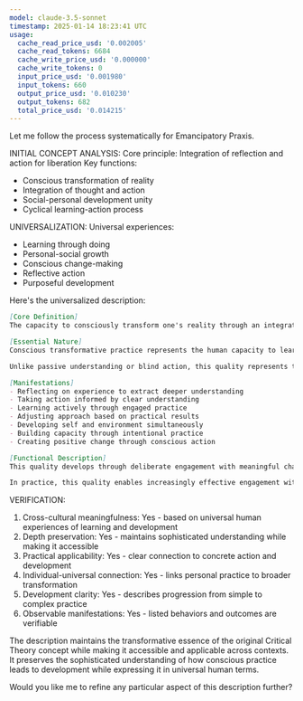 ```yaml
---
model: claude-3.5-sonnet
timestamp: 2025-01-14 18:23:41 UTC
usage:
  cache_read_price_usd: '0.002005'
  cache_read_tokens: 6684
  cache_write_price_usd: '0.000000'
  cache_write_tokens: 0
  input_price_usd: '0.001980'
  input_tokens: 660
  output_price_usd: '0.010230'
  output_tokens: 682
  total_price_usd: '0.014215'
---
```


Let me follow the process systematically for Emancipatory Praxis.

INITIAL CONCEPT ANALYSIS:
Core principle: Integration of reflection and action for liberation
Key functions: 
- Conscious transformation of reality
- Integration of thought and action
- Social-personal development unity
- Cyclical learning-action process

UNIVERSALIZATION:
Universal experiences:
- Learning through doing
- Personal-social growth
- Conscious change-making
- Reflective action
- Purposeful development

Here's the universalized description:

```markdown
[Core Definition]
The capacity to consciously transform one's reality through an integrated cycle of reflection and action, where understanding deepens through engagement and action becomes more effective through understanding. This fundamental human quality enables purposeful personal and collective development through conscious, intentional practice.

[Essential Nature]
Conscious transformative practice represents the human capacity to learn and grow through intentional action, combining deep understanding with practical engagement. It manifests as a dynamic spiral where reflection informs action and action deepens reflection, creating a self-reinforcing cycle of development. This quality bridges the gap between knowing and doing, between understanding what needs to change and actively participating in that change.

Unlike passive understanding or blind action, this quality represents the integration of wisdom and practice in a way that transforms both the practitioner and their environment. It operates at both personal and collective levels, enabling genuine development through the unity of thought and action.

[Manifestations]
- Reflecting on experience to extract deeper understanding
- Taking action informed by clear understanding
- Learning actively through engaged practice
- Adjusting approach based on practical results
- Developing self and environment simultaneously
- Building capacity through intentional practice
- Creating positive change through conscious action

[Functional Description]
This quality develops through deliberate engagement with meaningful challenges, where one must both understand deeply and act effectively. It begins with simple cycles of reflection and action, gradually building into more sophisticated practice as understanding deepens and capability grows. The process requires both courage to act and wisdom to reflect, creating a dynamic balance between doing and understanding.

In practice, this quality enables increasingly effective engagement with life's challenges through continuous learning and development. It manifests in everything from personal skill development to collective social change, always involving the conscious integration of understanding and action. The result is genuine transformation that affects both the practitioner and their environment, creating sustainable positive change through conscious engagement.
```

VERIFICATION:
1. Cross-cultural meaningfulness: Yes - based on universal human experiences of learning and development
2. Depth preservation: Yes - maintains sophisticated understanding while making it accessible
3. Practical applicability: Yes - clear connection to concrete action and development
4. Individual-universal connection: Yes - links personal practice to broader transformation
5. Development clarity: Yes - describes progression from simple to complex practice
6. Observable manifestations: Yes - listed behaviors and outcomes are verifiable

The description maintains the transformative essence of the original Critical Theory concept while making it accessible and applicable across contexts. It preserves the sophisticated understanding of how conscious practice leads to development while expressing it in universal human terms.

Would you like me to refine any particular aspect of this description further?